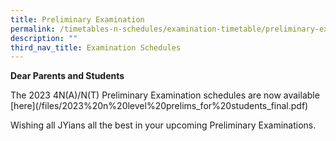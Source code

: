 ```yaml
---
title: Preliminary Examination
permalink: /timetables-n-schedules/examination-timetable/preliminary-examination/
description: ""
third_nav_title: Examination Schedules
---
```

<p><strong>Dear Parents and Students</strong></p>
<p>The 2023 4N(A)/N(T) Preliminary Examination schedules are now available [here](/files/2023%20n%20level%20prelims_for%20students_final.pdf)



</p><p>Wishing all JYians all the best in your upcoming Preliminary Examinations.</p>